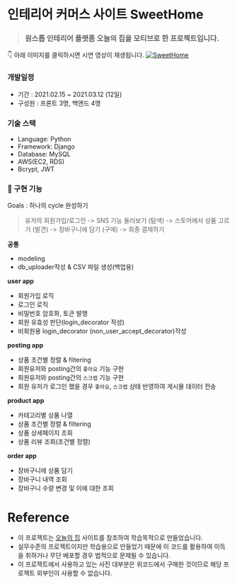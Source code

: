 # 인테리어 커머스 사이트 SweetHome
> ### 원스톱 인테리어 플랫폼 오늘의 집을 모티브로 한 프로젝트입니다.

👇 아래 이미지를 클릭하시면 시연 영상이 재생됩니다.
[![SweetHome](https://media.vlpt.us/images/c_hyun403/post/057f55b9-bd7d-42f6-bca6-b9b563a1c2fd/%E1%84%89%E1%85%B3%E1%84%8F%E1%85%B3%E1%84%85%E1%85%B5%E1%86%AB%E1%84%89%E1%85%A3%E1%86%BA%202021-03-01%20%E1%84%8B%E1%85%A9%E1%84%92%E1%85%AE%209.58.38.png)](https://www.youtube.com/watch?v=wpD3biBt4GY&feature=youtu.be)

### 개발일정
- 기간 : 2021.02.15 ~ 2021.03.12 (12일)
- 구성원 : 프론트 3명, 백엔드 4명

### 기술 스택
- Language: Python
- Framework: Django
- Database: MySQL
- AWS(EC2, RDS)
- Bcrypt, JWT


### 🌈 구현 기능
Goals : 하나의 cycle 완성하기
> 유저의 회원가입/로그인 -> SNS 기능 둘러보기 (탐색) -> 스토어에서 상품 고르기 (발견) -> 장바구니에 담기 (구매) -> 최종 결제하기

**공통**
- modeling
- db_uploader작성 & CSV 파일 생성(백업용)

**user app**
- 회원가입 로직
- 로그인 로직
- 비밀번호 암호화, 토큰 발행
- 회원 유효성 판단(login_decorator 작성)
- 비회원용 login_decorator (non_user_accept_decorator)작성

**posting app**
- 상품 조건별 정렬 & filtering
- 회원유저와 posting간의 `좋아요` 기능 구현
- 회원유저와 posting간의 `스크랩` 기능 구현
- 회원 유저가 로그인 했을 경우 `좋아요`, `스크랩` 상태 반영하여 게시물 데이터 전송

**product app**
- 카테고리별 상품 나열
- 상품 조건별 정렬 & filtering
- 상품 상세페이지 조회
- 상품 리뷰 조회(조건별 정렬)

**order app**
- 장바구니에 상품 담기
- 장바구니 내역 조회
- 장바구니 수량 변경 및 이에 대한 조회


# Reference
- 이 프로젝트는 <a href="https://ohou.se/store?utm_source=brand_google&utm_medium=cpc&utm_campaign=commerce&utm_content=e&utm_term=%EC%98%A4%EB%8A%98%EC%9D%98%EC%A7%91&source=14&affect_type=UtmUrl&gclid=Cj0KCQiAvvKBBhCXARIsACTePW-OH_Ghcoi3Hc5h91keYYbu6vNnk21lW688iQLrykOVE4ARC9_uxKQaAj6UEALw_wcB">오늘의 집</a> 사이트를 참조하여 학습목적으로 만들었습니다.
- 실무수준의 프로젝트이지만 학습용으로 만들었기 때문에 이 코드를 활용하여 이득을 취하거나 무단 배포할 경우 법적으로 문제될 수 있습니다.
- 이 프로젝트에서 사용하고 있는 사진 대부분은 위코드에서 구매한 것이므로 해당 프로젝트 외부인이 사용할 수 없습니다.

